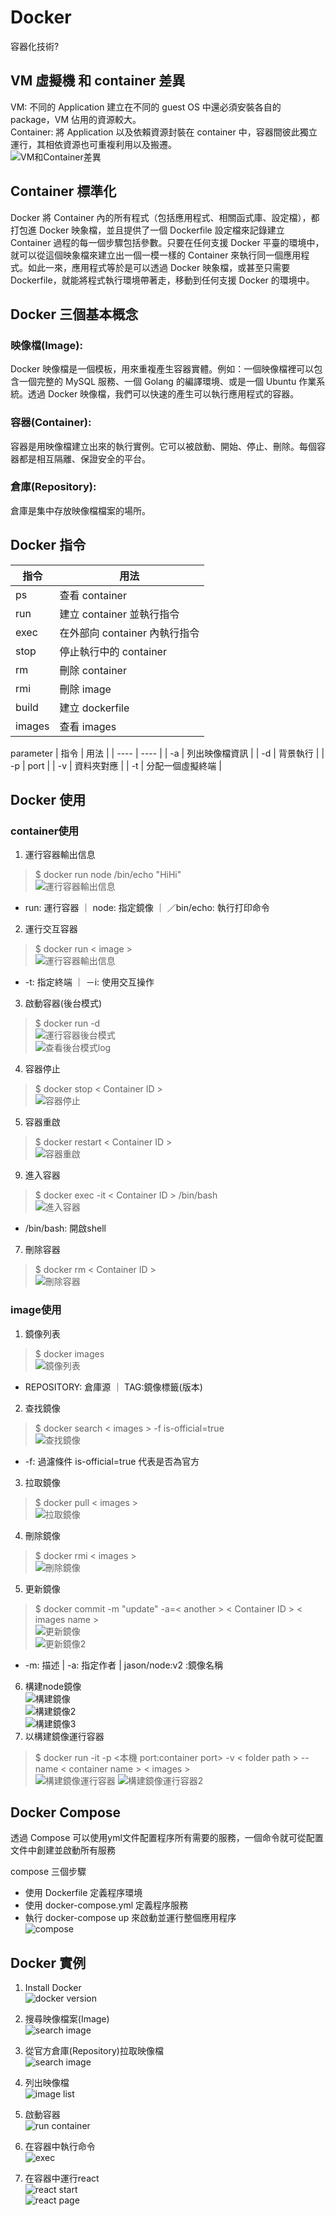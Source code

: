 # Docker

容器化技術?  
## VM 虛擬機 和 container 差異
VM: 不同的 Application 建立在不同的 guest OS 中還必須安裝各自的 package，VM 佔用的資源較大。  
Container: 將 Application 以及依賴資源封裝在 container 中，容器間彼此獨立運行，其相依資源也可重複利用以及搬遷。  
![VM和Container差異](img/VM和Container差異.png)

## Container 標準化
Docker 將 Container 內的所有程式（包括應用程式、相關函式庫、設定檔），都打包進 Docker 映象檔，並且提供了一個 Dockerfile 設定檔來記錄建立 Container 過程的每一個步驟包括參數。只要在任何支援 Docker 平臺的環境中，就可以從這個映象檔來建立出一個一模一樣的 Container 來執行同一個應用程式。如此一來，應用程式等於是可以透過 Docker 映象檔，或甚至只需要 Dockerfile，就能將程式執行環境帶著走，移動到任何支援 Docker 的環境中。

## Docker 三個基本概念
### 映像檔(Image):   
Docker 映像檔是一個模板，用來重複產生容器實體。例如：一個映像檔裡可以包含一個完整的 MySQL 服務、一個 Golang 的編譯環境、或是一個 Ubuntu 作業系統。透過 Docker 映像檔，我們可以快速的產生可以執行應用程式的容器。  
### 容器(Container):  
容器是用映像檔建立出來的執行實例。它可以被啟動、開始、停止、刪除。每個容器都是相互隔離、保證安全的平台。  
### 倉庫(Repository): 
倉庫是集中存放映像檔檔案的場所。  
## Docker 指令  

|  指令   | 用法  |
|  ----  | ----  |
|   ps   | 查看 container  |
|   run   | 建立 container 並執行指令  |
|   exec   | 在外部向 container 內執行指令  |
|   stop   | 停止執行中的 container |
|   rm   | 刪除 container  |
|   rmi   | 刪除 image  |
|   build   | 建立 dockerfile  |
|   images   | 查看 images  |

parameter
|  指令   | 用法  |
|  ----  | ----  |
|   -a   | 列出映像檔資訊  |
|   -d   | 背景執行  |
|   -p   | port |
|   -v   | 資料夾對應 |
|   -t   | 分配一個虛擬終端 |


## Docker 使用  
### container使用
1. 運行容器輸出信息  
> $ docker run node /bin/echo "HiHi"  
![運行容器輸出信息](img/運行容器輸出信息.png)
 - run: 運行容器 ｜ node: 指定鏡像 ｜ ／bin/echo: 執行打印命令   
2. 運行交互容器  
> $ docker run  < image >  
![運行容器輸出信息](img/運行交互容器.png)  
 - -t: 指定終端 ｜ －i: 使用交互操作
3. 啟動容器(後台模式)  
> $ docker run -d  
![運行容器後台模式](img/運行容器後台模式.png)  
![查看後台模式log](img/查看後台模式log.png)
4. 容器停止  
> $ docker stop < Container ID >  
![容器停止](img/容器停止.png)  
5. 容器重啟 
> $ docker restart < Container ID >   
![容器重啟](img/容器重啟.png)  
9. 進入容器  
> $ docker exec -it < Container ID > /bin/bash  
![進入容器](img/進入容器.png)  
 - /bin/bash: 開啟shell   
7. 刪除容器  
> $ docker rm < Container ID >   
![刪除容器](img/刪除容器.png)  
### image使用
1. 鏡像列表  
> $ docker images  
![鏡像列表](img/鏡像列表.png)  
 - REPOSITORY: 倉庫源 ｜ TAG:鏡像標籤(版本) 
2. 查找鏡像  
> $ docker search < images > -f is-official=true  
![查找鏡像](img/查找鏡像.png)  
 - -f: 過濾條件 is-official=true 代表是否為官方
3. 拉取鏡像  
> $ docker pull < images >  
![拉取鏡像](img/拉取鏡像.png)  
4. 刪除鏡像  
> $ docker rmi < images >  
![刪除鏡像](img/刪除鏡像.png)  
5. 更新鏡像  
> $ docker commit -m "update" -a=< another > < Container ID > < images name >  
![更新鏡像](img/更新鏡像.png)  
![更新鏡像2](img/更新鏡像2.png)  
 - -m: 描述 | -a: 指定作者 | jason/node:v2 :鏡像名稱  
6. 構建node鏡像  
![構建鏡像](img/構建鏡像.png)  
![構建鏡像2](img/構建鏡像2.png)  
![構建鏡像3](img/構建鏡像3.png)  
6. 以構建鏡像運行容器  
> $ docker run -it -p <本機 port:container port> -v < folder path > --name < container name > < images >  
![構建鏡像運行容器](img/構建鏡像運行容器.png) 
![構建鏡像運行容器2](img/構建鏡像運行容器2.png) 

## Docker Compose
透過 Compose 可以使用yml文件配置程序所有需要的服務，一個命令就可從配置文件中創建並啟動所有服務 

compose 三個步驟
 - 使用 Dockerfile 定義程序環境  
 - 使用 docker-compose.yml 定義程序服務  
 - 執行 docker-compose up 來啟動並運行整個應用程序  
![compose](img/compose.png) 

## Docker 實例
1. Install Docker  
![docker version](img/dockerVersion.png)
2. 搜尋映像檔案(Image)  
![search image](img/搜尋Image.png)

3. 從官方倉庫(Repository)拉取映像檔  
![search image](img/拉取映像檔.png)

4. 列出映像檔  
![image list](img/列出映像檔.png)

5. 啟動容器  
![run container](img/啟動容器.png)

6. 在容器中執行命令  
![exec](img/在容器中執行命令.png)


6. 在容器中運行react  
![react start](img/運行react.png)  
![react page](img/React頁面.png)


